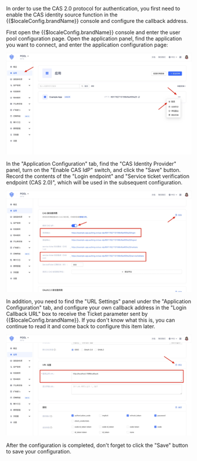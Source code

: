 <IntegrationDetailCard title="Enable and configure CAS identity source">

In order to use the CAS 2.0 protocol for authentication, you first need to enable the CAS identity source function in the {{$localeConfig.brandName}} console and configure the callback address.

First open the {{$localeConfig.brandName}} console and enter the user pool configuration page. Open the application panel, find the application you want to connect, and enter the application configuration page:

<img src="../../../images/federation/cas/cas20/1.jpg" class="md-img-padding" />

In the "Application Configuration" tab, find the "CAS Identity Provider" panel, turn on the "Enable CAS IdP" switch, and click the "Save" button. Record the contents of the "Login endpoint" and "Service ticket verification endpoint (CAS 2.0)", which will be used in the subsequent configuration.

<img src="../../../images/federation/cas/cas20/2.jpg" class="md-img-padding" />

In addition, you need to find the "URL Settings" panel under the "Application Configuration" tab, and configure your own callback address in the "Login Callback URL" box to receive the Ticket parameter sent by {{$localeConfig.brandName}}. If you don't know what this is, you can continue to read it and come back to configure this item later.

<img src="../../../images/federation/cas/cas20/3.jpg" class="md-img-padding" />

After the configuration is completed, don't forget to click the "Save" button to save your configuration.

</IntegrationDetailCard>

